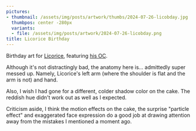 ```yaml
---
pictures:
- thumbnail: /assets/img/posts/artwork/thumbs/2024-07-26-licobday.jpg
  thumbpos: center -280px
  variants:
  - file: /assets/img/posts/artwork/2024-07-26-licobday.png
title: Licorice Birthday
---
```

Birthday art for [Licorice](https://lethallava.land/@licorice45), featuring [his OC](https://licorice45.github.io/ocs/licorice.html).

Although it's not distractingly bad, the anatomy here is... admittedly super messed up.
Namely, Licorice's left arm (where the shoulder is flat and the arm is not) and hand.

Also, I wish I had gone for a different, colder shadow color on the cake.
The reddish hue didn't work out as well as I expected.

Criticism aside, I think the motion effects on the cake, the surprise "particle effect" and exaggerated face expression do a good job at drawing attention away from the mistakes I mentioned a moment ago.
